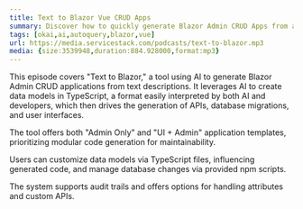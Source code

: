 ```yaml
---
title: Text to Blazor Vue CRUD Apps
summary: Discover how to quickly generate Blazor Admin CRUD Apps from a text description using the new okai tool
tags: [okai,ai,autoquery,blazor,vue]
url: https://media.servicestack.com/podcasts/text-to-blazor.mp3
media: {size:3539948,duration:884.928000,format:mp3}
---
```


This episode covers "Text to Blazor," a tool using AI to generate Blazor Admin CRUD applications from 
text descriptions.  It leverages AI to create data models in TypeScript, a format easily interpreted by 
both AI and developers, which then drives the generation of APIs, database migrations, and user interfaces.  

The tool offers both "Admin Only" and "UI + Admin" application templates, prioritizing modular code generation 
for maintainability.  

Users can customize data models via TypeScript files, influencing generated code, and manage database changes 
via provided npm scripts.  

The system supports audit trails and offers options for handling attributes and custom APIs.
